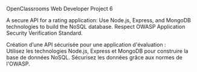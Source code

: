 OpenClassrooms Web Developer Project 6 

A secure API for a rating application:
Use Node.js, Express, and MongoDB technologies to build the NoSQL database.
Respect OWASP Application Security Verification Standard.

Création d’une API sécurisée pour une application d'évaluation :  
Utilisez les technologies Node.js, Express et MongoDB pour construire la base de données NoSQL. 
Sécurisez les données grâce aux normes de l'OWASP. 
